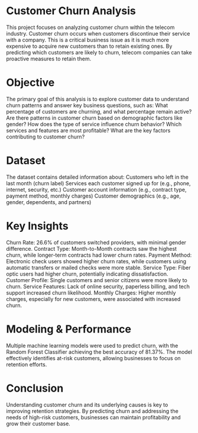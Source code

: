 # Customer Churn Analysis
This project focuses on analyzing customer churn within the telecom industry. Customer churn occurs when customers discontinue their service with a company. This is a critical business issue as it is much more expensive to acquire new customers than to retain existing ones. By predicting which customers are likely to churn, telecom companies can take proactive measures to retain them.

# Objective
The primary goal of this analysis is to explore customer data to understand churn patterns and answer key business questions, such as:
What percentage of customers are churning, and what percentage remain active?
Are there patterns in customer churn based on demographic factors like gender?
How does the type of service influence churn behavior?
Which services and features are most profitable?
What are the key factors contributing to customer churn?

# Dataset
The dataset contains detailed information about:
Customers who left in the last month (churn label)
Services each customer signed up for (e.g., phone, internet, security, etc.)
Customer account information (e.g., contract type, payment method, monthly charges)
Customer demographics (e.g., age, gender, dependents, and partners)

# Key Insights
Churn Rate: 26.6% of customers switched providers, with minimal gender difference.
Contract Type: Month-to-Month contracts saw the highest churn, while longer-term contracts had lower churn rates.
Payment Method: Electronic check users showed higher churn rates, while customers using automatic transfers or mailed checks were more stable.
Service Type: Fiber optic users had higher churn, potentially indicating dissatisfaction.
Customer Profile: Single customers and senior citizens were more likely to churn.
Service Features: Lack of online security, paperless billing, and tech support increased churn likelihood.
Monthly Charges: Higher monthly charges, especially for new customers, were associated with increased churn.

# Modeling & Performance
Multiple machine learning models were used to predict churn, with the Random Forest Classifier achieving the best accuracy of 81.37%. The model effectively identifies at-risk customers, allowing businesses to focus on retention efforts.

# Conclusion
Understanding customer churn and its underlying causes is key to improving retention strategies. By predicting churn and addressing the needs of high-risk customers, businesses can maintain profitability and grow their customer base.
